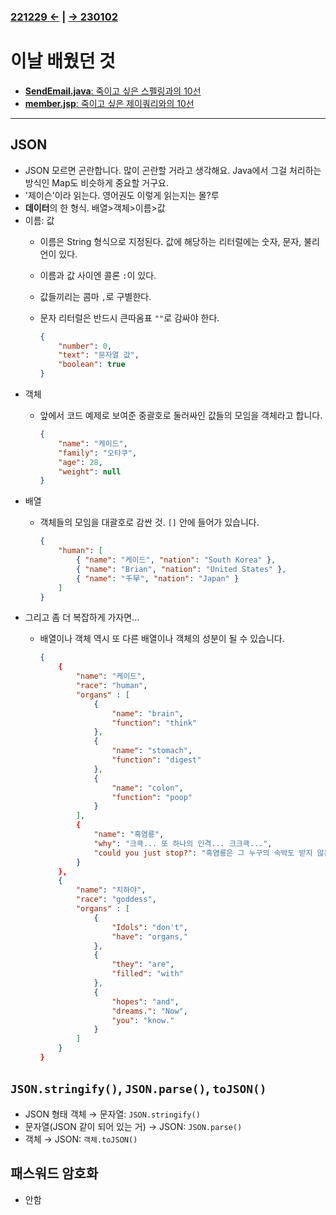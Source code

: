 ﻿### [221229 ←](/221205-230127_JSP/22-12/221229/) | [→ 230102](/221205-230127_JSP/230102/)

# 이날 배웠던 것

- [**SendEmail.java**: 죽이고 싶은 스펠링과의 10선](/221205-230127_JSP/22-12/221230/jslhrdServlet/SendEmail.java)
- [**member.jsp**: 죽이고 싶은 제이쿼리와의 10선](/221205-230127_JSP/22-12/221230/jslhrdServlet/member.jsp)

---

## JSON

- JSON 모르면 곤란합니다. 많이 곤란할 거라고 생각해요. Java에서 그걸 처리하는 방식인 Map도 비슷하게 중요할 거구요.
- '제이슨'이라 읽는다. 영어권도 이렇게 읽는지는 몰?루
- **데이터**의 한 형식. 배열>객체>이름>값
- 이름: 값
    - 이름은 String 형식으로 지정된다. 값에 해당하는 리터럴에는 숫자, 문자, 불리언이 있다.
    - 이름과 값 사이엔 콜론 `:`이 있다.
    - 값들끼리는 콤마 `,`로 구별한다.
    - 문자 리터럴은 반드시 큰따옴표 `""`로 감싸야 한다.
    
        ```json
        {
            "number": 0,
            "text": "문자열 값",
            "boolean": true
        }
        ```
- 객체
    - 앞에서 코드 예제로 보여준 중괄호로 둘러싸인 값들의 모임을 객체라고 합니다.

        ```json
        {
            "name": "케이드",
            "family": "오타쿠",
            "age": 28,
            "weight": null
        }
        ```
- 배열
    - 객체들의 모임을 대괄호로 감싼 것. `[]` 안에 들어가 있습니다.

        ```json
        {
            "human": [
                { "name": "케이드", "nation": "South Korea" },
                { "name": "Brian", "nation": "United States" },
                { "name": "千早", "nation": "Japan" }
            ]
        }
        ```
- 그리고 좀 더 복잡하게 가자면...
    - 배열이나 객체 역시 또 다른 배열이나 객체의 성분이 될 수 있습니다.

        ```json
        {
            {
                "name": "케이드",
                "race": "human",
                "organs" : [
                    {
                        "name": "brain",
                        "function": "think"
                    },
                    {
                        "name": "stomach",
                        "function": "digest"
                    },
                    {
                        "name": "colon",
                        "function": "poop"
                    }
                ],
                {
                    "name": "흑염룡",
                    "why": "크큭... 또 하나의 인격... 크크큭...",
                    "could you just stop?": "흑염룡은 그 누구의 속박도 받지 않는다..."
                }
            },
            {
                "name": "치하야",
                "race": "goddess",
                "organs" : [
                    {
                        "Idols": "don't",
                        "have": "organs,"
                    },
                    {
                        "they": "are",
                        "filled": "with"
                    },
                    {
                        "hopes": "and",
                        "dreams.": "Now",
                        "you": "know."
                    }
                ]
            }
        }
        ```

## `JSON.stringify()`, `JSON.parse()`, `toJSON()`

- JSON 형태 객체 → 문자열: `JSON.stringify()`
- 문자열(JSON 같이 되어 있는 거) → JSON: `JSON.parse()`
- 객체 → JSON: `객체.toJSON()`

## 패스워드 암호화

- 안함